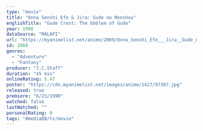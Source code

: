 ```yaml
---
type: "movie"
title: "Onna Senshi Efe & Jira: Gude no Monshou"
englishTitle: "Gude Crest: The Emblem of Gude"
year: 1990
dataSource: "MALAPI"
url: "https://myanimelist.net/anime/2069/Onna_Senshi_Efe___Jira__Gude_no_Monshou"
id: 2069
genres: 
  - "Adventure"
  - "Fantasy"
producer: "J.C.Staff"
duration: "45 min"
onlineRating: 5.47
poster: "https://cdn.myanimelist.net/images/anime/1427/97307.jpg"
released: true
premiere: "6/23/1990"
watched: false
lastWatched: ""
personalRating: 0
tags: "#mediaDB/tv/movie"
---
```

